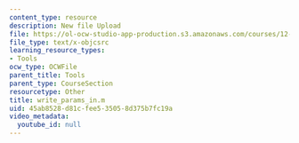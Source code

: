 ```yaml
---
content_type: resource
description: New file Upload
file: https://ol-ocw-studio-app-production.s3.amazonaws.com/courses/12-811-tropical-meteorology-spring-2011/45ab8528d81cfee535058d375b7fc19a_write_params_in.m
file_type: text/x-objcsrc
learning_resource_types:
- Tools
ocw_type: OCWFile
parent_title: Tools
parent_type: CourseSection
resourcetype: Other
title: write_params_in.m
uid: 45ab8528-d81c-fee5-3505-8d375b7fc19a
video_metadata:
  youtube_id: null
---
```

